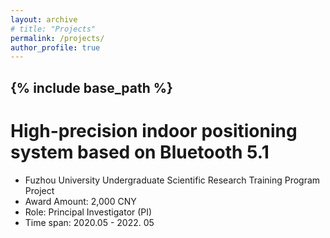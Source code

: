 ```yaml
---
layout: archive
# title: "Projects"
permalink: /projects/
author_profile: true
---
```


{% include base_path %}
---
# High-precision indoor positioning system based on Bluetooth 5.1
- Fuzhou University Undergraduate Scientific Research Training Program Project
- Award Amount: 2,000 CNY
- Role: Principal Investigator (PI)
- Time span: 2020.05 - 2022. 05